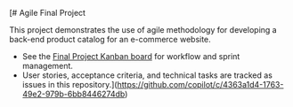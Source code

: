 [# Agile Final Project

This project demonstrates the use of agile methodology for developing a back-end product catalog for an e-commerce website.

- See the [Final Project Kanban board](../../projects) for workflow and sprint management.
- User stories, acceptance criteria, and technical tasks are tracked as issues in this repository.](https://github.com/copilot/c/4363a1d4-1763-49e2-979b-6bb8446274db)
